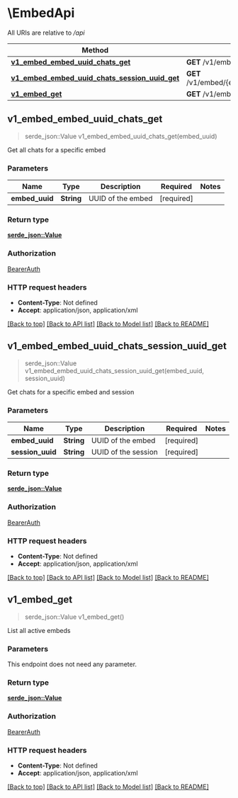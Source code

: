 # \EmbedApi

All URIs are relative to */api*

Method | HTTP request | Description
------------- | ------------- | -------------
[**v1_embed_embed_uuid_chats_get**](EmbedApi.md#v1_embed_embed_uuid_chats_get) | **GET** /v1/embed/{embedUuid}/chats | 
[**v1_embed_embed_uuid_chats_session_uuid_get**](EmbedApi.md#v1_embed_embed_uuid_chats_session_uuid_get) | **GET** /v1/embed/{embedUuid}/chats/{sessionUuid} | 
[**v1_embed_get**](EmbedApi.md#v1_embed_get) | **GET** /v1/embed | 



## v1_embed_embed_uuid_chats_get

> serde_json::Value v1_embed_embed_uuid_chats_get(embed_uuid)


Get all chats for a specific embed

### Parameters


Name | Type | Description  | Required | Notes
------------- | ------------- | ------------- | ------------- | -------------
**embed_uuid** | **String** | UUID of the embed | [required] |

### Return type

[**serde_json::Value**](serde_json::Value.md)

### Authorization

[BearerAuth](../README.md#BearerAuth)

### HTTP request headers

- **Content-Type**: Not defined
- **Accept**: application/json, application/xml

[[Back to top]](#) [[Back to API list]](../README.md#documentation-for-api-endpoints) [[Back to Model list]](../README.md#documentation-for-models) [[Back to README]](../README.md)


## v1_embed_embed_uuid_chats_session_uuid_get

> serde_json::Value v1_embed_embed_uuid_chats_session_uuid_get(embed_uuid, session_uuid)


Get chats for a specific embed and session

### Parameters


Name | Type | Description  | Required | Notes
------------- | ------------- | ------------- | ------------- | -------------
**embed_uuid** | **String** | UUID of the embed | [required] |
**session_uuid** | **String** | UUID of the session | [required] |

### Return type

[**serde_json::Value**](serde_json::Value.md)

### Authorization

[BearerAuth](../README.md#BearerAuth)

### HTTP request headers

- **Content-Type**: Not defined
- **Accept**: application/json, application/xml

[[Back to top]](#) [[Back to API list]](../README.md#documentation-for-api-endpoints) [[Back to Model list]](../README.md#documentation-for-models) [[Back to README]](../README.md)


## v1_embed_get

> serde_json::Value v1_embed_get()


List all active embeds

### Parameters

This endpoint does not need any parameter.

### Return type

[**serde_json::Value**](serde_json::Value.md)

### Authorization

[BearerAuth](../README.md#BearerAuth)

### HTTP request headers

- **Content-Type**: Not defined
- **Accept**: application/json, application/xml

[[Back to top]](#) [[Back to API list]](../README.md#documentation-for-api-endpoints) [[Back to Model list]](../README.md#documentation-for-models) [[Back to README]](../README.md)


